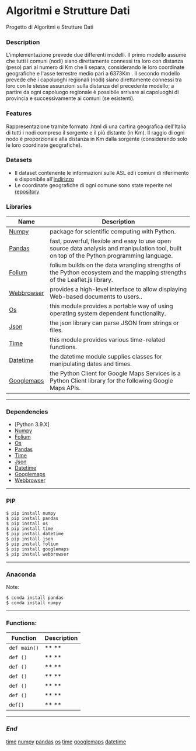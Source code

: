 # Algoritmi e Strutture Dati
Progetto di Algoritmi e Strutture Dati

### Description
L'implementazione prevede due differenti modelli. Il primo modello assume che tutti i comuni (nodi) siano direttamente connessi tra loro con distanza (peso) pari al numero di Km che li separa, considerando le loro coordinate geografiche e l'asse terrestre medio pari a 6373Km . Il secondo modello prevede che i capoluoghi regionali (nodi) siano direttamente connessi tra loro con le stesse assunzioni sulla distanza del precedente modello; a partire da ogni capoluogo regionale è possibile arrivare ai capoluoghi di provincia e successivamente ai comuni (se esistenti).

### Features
Rappresentazione tramite formato .html di una cartina geografica dell'Italia di tutti i nodi compreso il sorgente e il più distante (in Km). Il raggio di ogni nodo è proporzionale alla distanza in Km dalla sorgente (considerando solo le loro coordinate geografiche).

### Datasets
- Il dataset contenente le informazioni sulle ASL ed i comuni di riferimento è disponibile all'[indirizzo](https://www.salute.gov.it/portale/documentazione/p6_2_8_1_1.jsp?id=13)
- Le coordinate geografiche di ogni comune sono state reperite nel [repository](https://github.com/MatteoHenryChinaski/Comuni-Italiani-2018-Sql-Json-excel)


### Libraries

| Name | Description |
| ------------- | ------------------------------ |
| [Numpy] | package for scientific computing with Python.
| [Pandas]| fast, powerful, flexible and easy to use open source data analysis and manipulation tool, built on top of the Python programming language.
| [Folium]| folium builds on the data wrangling strengths of the Python ecosystem and the mapping strengths of the Leaflet.js library.
| [Webbrowser]| provides a high-level interface to allow displaying Web-based documents to users..
| [Os]| this module provides a portable way of using operating system dependent functionality.
| [Json]| the json library can parse JSON from strings or files.
| [Time]| this module provides various time-related functions.
| [Datetime]| the datetime module supplies classes for manipulating dates and times.
|[Googlemaps]| the Python Client for Google Maps Services is a Python Client library for the following Google Maps APIs.


---
### Dependencies

- [Python 3.9.X]
- [Numpy]
- [Folium]
- [Os]
- [Pandas]
- [Time]
- [Json]
- [Datetime]
- [Googlemaps]
- [Webbrowser]
---
### PIP

```
$ pip install numpy
$ pip install pandas
$ pip install os
$ pip install time
$ pip install datetime
$ pip install json
$ pip install folium
$ pip install googlemaps
$ pip install webbrowser
```

----
### Anaconda

Note: 

```
$ conda install pandas
$ conda install numpy
```

----

### Functions:                
         
| Function                   | Description                    |
| -------------------------- | ------------------------------ |
| `def main()`                       | ** **|
| `def ()`              |** **|
| `def ()`             | ** **|
| `def ()`                 | ** **|
| `def ()`                     | ** **|
| `def ()`               | ** **|
| `def()`             | ** **|

----

### *End*



[time]
[numpy]
[pandas]
[os]
[time]
[googlemaps]
[datetime]

[Python 3.8]: <>
[time]: <http://robyp.x10host.com/3/time.html#loaded>
[datetime]: <https://docs.python.org/3/library/datetime.html> 
[os]: <https://docs.python.org/3.8/library/os.html>
[json]: <https://docs.python.org/3.8/library/json.html>
[Numpy]: <https://numpy.org/install/>
[Pandas]: <https://pandas.pydata.org/>
[Folium]: <https://python-visualization.github.io/folium/>
[Webbrowser]: <https://docs.python.org/3/library/webbrowser.html>
[googlemaps]: <https://pypi.org/project/googlemaps/>
